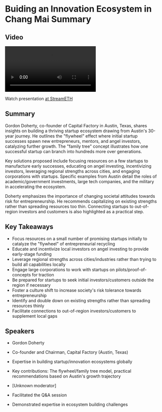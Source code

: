 # Buiding an Innovation Ecosystem in Chang Mai Summary

## Video
<video controls>
<source src="https://vod-cdn.lp-playback.studio/raw/jxf4iblf6wlsyor6526t4tcmtmqa/catalyst-vod-com/hls/1ab7x6rpni96pxqv/index.m3u8" type="application/x-mpegURL">
  Your browser does not support the video tag.
</video>

Watch presentation [at StreamETH](https://streameth.org/edge_city/watch?session=6728dd12f861dff095114fb3)

## Summary
Gordon Doherty, co-founder of Capital Factory in Austin, Texas, shares insights on building a thriving startup ecosystem drawing from Austin's 30-year journey. He outlines the "flywheel" effect where initial startup successes spawn new entrepreneurs, mentors, and angel investors, catalyzing further growth. The "family tree" concept illustrates how one successful startup can branch into hundreds more over generations.

Key solutions proposed include focusing resources on a few startups to manufacture early successes, educating on angel investing, incentivizing investors, leveraging regional strengths across cities, and engaging corporations with startups. Specific examples from Austin detail the roles of academic/government investments, large tech companies, and the military in accelerating the ecosystem.

Doherty emphasizes the importance of changing societal attitudes towards risk for entrepreneurship. He recommends capitalizing on existing strengths rather than spreading resources too thin. Connecting startups to out-of-region investors and customers is also highlighted as a practical step.

## Key Takeaways
- Focus resources on a small number of promising startups initially to catalyze the "flywheel" of entrepreneurial recycling
- Educate and incentivize local investors on angel investing to provide early-stage funding
- Leverage regional strengths across cities/industries rather than trying to build all capabilities locally
- Engage large corporations to work with startups on pilots/proof-of-concepts for traction
- Be prepared for startups to seek initial investors/customers outside the region if necessary
- Foster a culture shift to increase society's risk tolerance towards entrepreneurship
- Identify and double down on existing strengths rather than spreading resources thinly
- Facilitate connections to out-of-region investors/customers to supplement local gaps

## Speakers
- Gordon Doherty
- Co-founder and Chairman, Capital Factory (Austin, Texas)
- Expertise in building startup/innovation ecosystems globally
- Key contributions: The flywheel/family tree model, practical recommendations based on Austin's growth trajectory

- [Unknown moderator]
- Facilitated the Q&A session
- Demonstrated expertise in ecosystem building challenges

